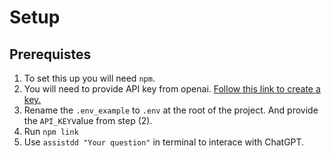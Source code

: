 # Setup

## Prerequistes 

1. To set this up you will need `npm`. 
2. You will need to provide API key from openai. [Follow this link to create a key.](https://platform.openai.com/account/api-keys)
3. Rename the `.env_example` to `.env` at the root of the project. And provide the `API_KEY`value from step (2).
4. Run `npm link`
5. Use `assistdd "Your question"` in terminal to interace with ChatGPT.

